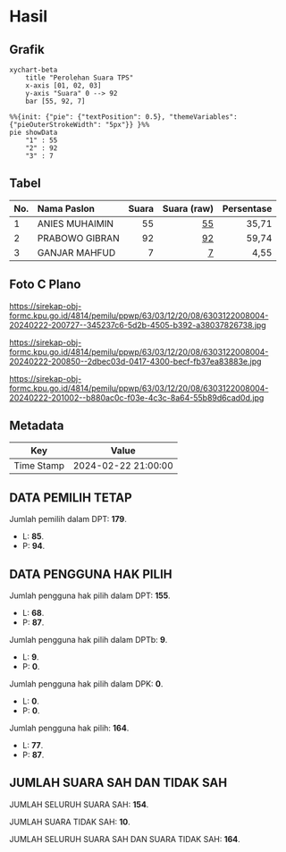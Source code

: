 # Hasil

## Grafik

```mermaid
xychart-beta
    title "Perolehan Suara TPS"
    x-axis [01, 02, 03]
    y-axis "Suara" 0 --> 92
    bar [55, 92, 7]
```

```mermaid
%%{init: {"pie": {"textPosition": 0.5}, "themeVariables": {"pieOuterStrokeWidth": "5px"}} }%%
pie showData
    "1" : 55
    "2" : 92
    "3" : 7
```

## Tabel

| No. | Nama Paslon    | Suara | Suara (raw) | Persentase |
|:--- |:-------------- | -----:| -----------:| ----------:|
| 1   | ANIES MUHAIMIN | 55    | [55][p-1]   | 35,71      |
| 2   | PRABOWO GIBRAN | 92    | [92][p-2]   | 59,74      |
| 3   | GANJAR MAHFUD  | 7     | [7][p-3]    | 4,55       |


[p-1]: https://github.com/gigit-pemilu/pemilu-2024/blob/main/pilpres/hitung-suara/sub/63-kalimantan-selatan/sub/03-banjar/sub/12-mataraman/sub/2008-bawahan-selan/sub/004-tps/sub/paslon-1.txt
[p-2]: https://github.com/gigit-pemilu/pemilu-2024/blob/main/pilpres/hitung-suara/sub/63-kalimantan-selatan/sub/03-banjar/sub/12-mataraman/sub/2008-bawahan-selan/sub/004-tps/sub/paslon-2.txt
[p-3]: https://github.com/gigit-pemilu/pemilu-2024/blob/main/pilpres/hitung-suara/sub/63-kalimantan-selatan/sub/03-banjar/sub/12-mataraman/sub/2008-bawahan-selan/sub/004-tps/sub/paslon-3.txt

## Foto C Plano

https://sirekap-obj-formc.kpu.go.id/4814/pemilu/ppwp/63/03/12/20/08/6303122008004-20240222-200727--345237c6-5d2b-4505-b392-a38037826738.jpg

https://sirekap-obj-formc.kpu.go.id/4814/pemilu/ppwp/63/03/12/20/08/6303122008004-20240222-200850--2dbec03d-0417-4300-becf-fb37ea83883e.jpg

https://sirekap-obj-formc.kpu.go.id/4814/pemilu/ppwp/63/03/12/20/08/6303122008004-20240222-201002--b880ac0c-f03e-4c3c-8a64-55b89d6cad0d.jpg


## Metadata

| Key        | Value               |
| ---------- | ------------------- |
| Time Stamp | 2024-02-22 21:00:00 |


## DATA PEMILIH TETAP

Jumlah pemilih dalam DPT: **179**.
 * L: **85**.
 * P: **94**.

## DATA PENGGUNA HAK PILIH

Jumlah pengguna hak pilih dalam DPT: **155**.
 * L: **68**.
 * P: **87**.

Jumlah pengguna hak pilih dalam DPTb: **9**.
 * L: **9**.
 * P: **0**.

Jumlah pengguna hak pilih dalam DPK: **0**.
 * L: **0**.
 * P: **0**.

Jumlah pengguna hak pilih: **164**.
 * L: **77**.
 * P: **87**.

## JUMLAH SUARA SAH DAN TIDAK SAH

JUMLAH SELURUH SUARA SAH: **154**.

JUMLAH SUARA TIDAK SAH: **10**.

JUMLAH SELURUH SUARA SAH DAN SUARA TIDAK SAH: **164**.


